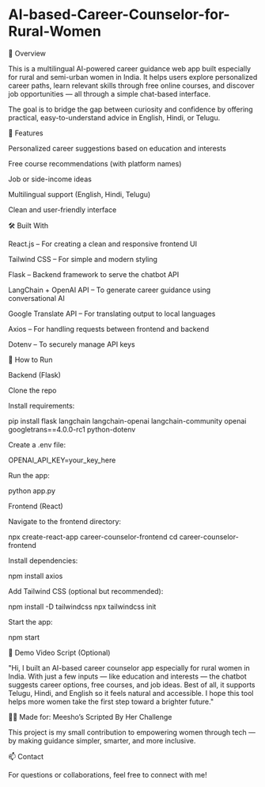 # AI-based-Career-Counselor-for-Rural-Women

🌟 Overview

This is a multilingual AI-powered career guidance web app built especially for rural and semi-urban women in India. It helps users explore personalized career paths, learn relevant skills through free online courses, and discover job opportunities — all through a simple chat-based interface.

The goal is to bridge the gap between curiosity and confidence by offering practical, easy-to-understand advice in English, Hindi, or Telugu.

🧠 Features

Personalized career suggestions based on education and interests

Free course recommendations (with platform names)

Job or side-income ideas

Multilingual support (English, Hindi, Telugu)

Clean and user-friendly interface

🛠️ Built With

React.js – For creating a clean and responsive frontend UI

Tailwind CSS – For simple and modern styling

Flask – Backend framework to serve the chatbot API

LangChain + OpenAI API – To generate career guidance using conversational AI

Google Translate API – For translating output to local languages

Axios – For handling requests between frontend and backend

Dotenv – To securely manage API keys

🚀 How to Run

Backend (Flask)

Clone the repo

Install requirements:

pip install flask langchain langchain-openai langchain-community openai googletrans==4.0.0-rc1 python-dotenv

Create a .env file:

OPENAI_API_KEY=your_key_here

Run the app:

python app.py

Frontend (React)

Navigate to the frontend directory:

npx create-react-app career-counselor-frontend
cd career-counselor-frontend

Install dependencies:

npm install axios

Add Tailwind CSS (optional but recommended):

npm install -D tailwindcss
npx tailwindcss init

Start the app:

npm start

🎥 Demo Video Script (Optional)

"Hi, I built an AI-based career counselor app especially for rural women in India. With just a few inputs — like education and interests — the chatbot suggests career options, free courses, and job ideas. Best of all, it supports Telugu, Hindi, and English so it feels natural and accessible. I hope this tool helps more women take the first step toward a brighter future."

🙋‍♀️ Made for: Meesho’s Scripted By Her Challenge

This project is my small contribution to empowering women through tech — by making guidance simpler, smarter, and more inclusive.

📫 Contact

For questions or collaborations, feel free to connect with me!

